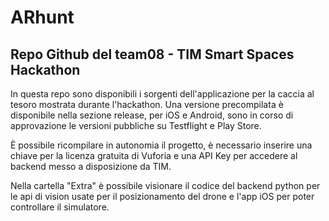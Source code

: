# ARhunt
## Repo Github del team08 - TIM Smart Spaces Hackathon

In questa repo sono disponibili i sorgenti dell'applicazione per la caccia al tesoro mostrata durante l'hackathon.
Una versione precompilata è disponibile nella sezione release, per iOS e Android, sono in corso di approvazione le versioni pubbliche su Testflight e Play Store.

È possibile ricompilare in autonomia il progetto, è necessario inserire una chiave per la licenza gratuita di Vuforia e una API Key per accedere al backend messo a disposizione da TIM.

Nella cartella "Extra" è possibile visionare il codice del backend python per le api di vision usate per il posizionamento del drone e l'app iOS per poter controllare il simulatore.
